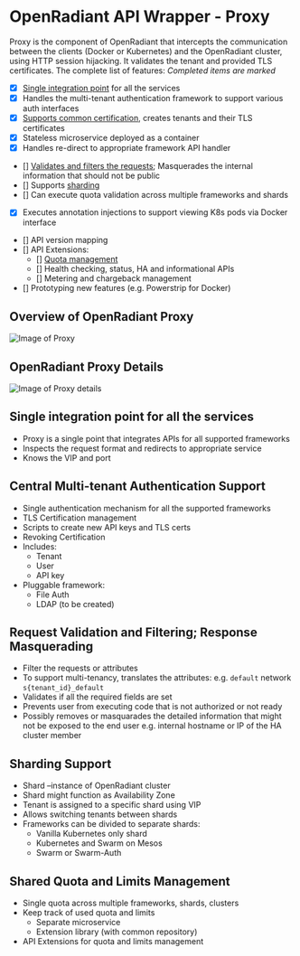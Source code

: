 # OpenRadiant API Wrapper - Proxy
Proxy is the component of OpenRadiant that intercepts the communication between
the clients (Docker or Kubernetes) and the OpenRadiant cluster, using HTTP session
hijacking. It validates the tenant and provided TLS certificates. The complete
list of features:
*Completed items are marked*
- [x] [Single integration point](#single-integration-point-for-all-the-services) for all the services
- [x] Handles the multi-tenant authentication framework to support various auth interfaces
- [x] [Supports common certification](#central-multi-tenant-authentication-support), creates tenants and their TLS certificates
- [x] Stateless microservice deployed as a container
- [x] Handles re-direct to appropriate framework API handler
- [] [Validates and filters the requests](#request-validation-and-filtering-response-masquerading); Masquerades the internal information that should not be public
- [] Supports [sharding](#sharding-support)
- [] Can execute quota validation across multiple frameworks and shards
- [x] Executes annotation injections to support viewing K8s pods via Docker interface
- [] API version mapping
- [] API Extensions:
  - [] [Quota management](#shared-quota-and-limits-management)
  - [] Health checking, status, HA and informational APIs
  - [] Metering and chargeback management
- [] Prototyping new features (e.g. Powerstrip for Docker)

## Overview of OpenRadiant Proxy
![Image of Proxy](media/2016-07.OpenRadiantProxy.png)

## OpenRadiant Proxy Details
![Image of Proxy details](media/2016-05.Proxy-details.png)

## Single integration point for all the services
* Proxy is a single point that integrates APIs for all supported frameworks
* Inspects the request format and redirects to appropriate service
* Knows the VIP and port

## Central Multi-tenant Authentication Support
* Single authentication mechanism for all the supported frameworks
* TLS Certification management
* Scripts to create new API keys and TLS certs
* Revoking Certification
* Includes:
  * Tenant
  * User
  * API key
* Pluggable framework:
  * File Auth
  * LDAP (to be created)

## Request Validation and Filtering; Response Masquerading
* Filter the requests or attributes
* To support multi-tenancy, translates the attributes: e.g. `default` network  `s{tenant_id}_default`
* Validates if all the required fields are set
* Prevents user from executing code that is not authorized or not ready
* Possibly removes or masquarades the detailed information that might not be exposed to the end user e.g. internal hostname or IP of the HA cluster member

## Sharding Support
* Shard –instance of OpenRadiant cluster
* Shard might function as Availability Zone
* Tenant is assigned to a specific shard using VIP
* Allows switching tenants between shards
* Frameworks can be divided to separate shards:
  * Vanilla Kubernetes only shard
  * Kubernetes and Swarm on Mesos
  * Swarm or Swarm-Auth

## Shared Quota and Limits Management
* Single quota across multiple frameworks, shards, clusters
* Keep track of used quota and limits
  * Separate microservice
  * Extension library (with common repository)
* API Extensions for quota and limits management
